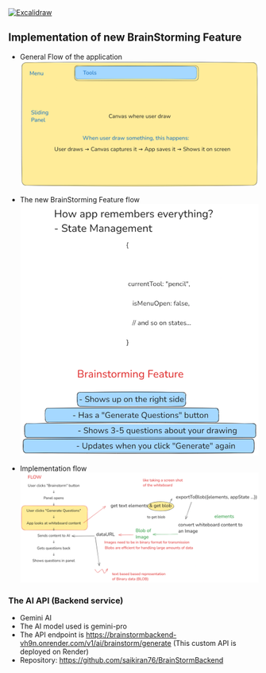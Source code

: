 <a href="https://excalidraw.com/" target="_blank" rel="noopener">
  <picture>
    <source media="(prefers-color-scheme: dark)" alt="Excalidraw" srcset="https://excalidraw.nyc3.cdn.digitaloceanspaces.com/github/excalidraw_github_cover_2_dark.png" />
    <img alt="Excalidraw" src="https://excalidraw.nyc3.cdn.digitaloceanspaces.com/github/excalidraw_github_cover_2.png" />
  </picture>
</a>

## Implementation of new BrainStorming Feature 

- General Flow of the application
![alt text](image.png)

- The new BrainStorming Feature flow
![alt text](image-1.png)

- Implementation flow
![alt text](image-2.png)

### The AI API (Backend service)
- Gemini AI
- The AI model used is gemini-pro
- The API endpoint is https://brainstormbackend-vh9n.onrender.com/v1/ai/brainstorm/generate (This custom API is deployed on Render)
- Repository: https://github.com/saikiran76/BrainStormBackend


